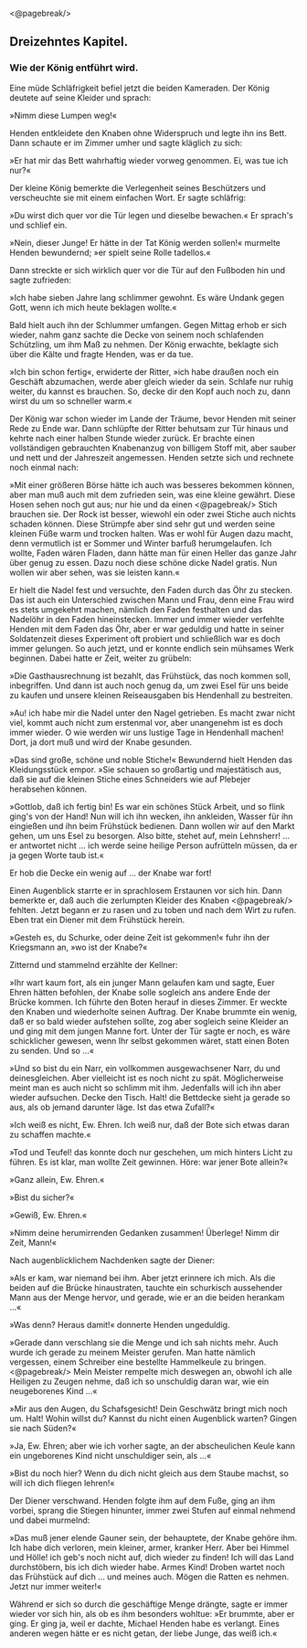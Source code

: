 <@pagebreak/>

<h2>Dreizehntes Kapitel.</h2>

<h3>Wie der König entführt wird.</h3>

Eine müde Schläfrigkeit befiel jetzt die beiden Kameraden. Der
König deutete auf seine Kleider und sprach:

»Nimm diese Lumpen weg!«

Henden entkleidete den Knaben ohne Widerspruch und legte ihn
ins Bett. Dann schaute er im Zimmer umher und sagte kläglich
zu sich:

»Er hat mir das Bett wahrhaftig wieder vorweg genommen.
Ei, was tue ich nur?«

Der kleine König bemerkte die Verlegenheit seines Beschützers
und verscheuchte sie mit einem einfachen Wort. Er sagte schläfrig:

»Du wirst dich quer vor die Tür legen und dieselbe bewachen.«
Er sprach's und schlief ein.

»Nein, dieser Junge! Er hätte in der Tat König werden sollen!«
murmelte Henden bewundernd; »er spielt seine Rolle tadellos.«

Dann streckte er sich wirklich quer vor die Tür auf den Fußboden
hin und sagte zufrieden:

»Ich habe sieben Jahre lang schlimmer gewohnt. Es wäre Undank
gegen Gott, wenn ich mich heute beklagen wollte.«

Bald hielt auch ihn der Schlummer umfangen. Gegen Mittag
erhob er sich wieder, nahm ganz sachte die Decke von seinem noch
schlafenden Schützling, um ihm Maß zu nehmen. Der König erwachte,
beklagte sich über die Kälte und fragte Henden, was er da tue.

»Ich bin schon fertig«, erwiderte der Ritter, »ich habe draußen
noch ein Geschäft abzumachen, werde aber gleich wieder da sein.
Schlafe nur ruhig weiter, du kannst es brauchen. So, decke dir den
Kopf auch noch zu, dann wirst du um so schneller warm.«

Der König war schon wieder im Lande der Träume, bevor Henden
mit seiner Rede zu Ende war. Dann schlüpfte der Ritter behutsam
zur Tür hinaus und kehrte nach einer halben Stunde wieder zurück.
Er brachte einen vollständigen gebrauchten Knabenanzug von billigem
Stoff mit, aber sauber und nett und der Jahreszeit angemessen.
Henden setzte sich und rechnete noch einmal nach:

»Mit einer größeren Börse hätte ich auch was besseres bekommen
können, aber man muß auch mit dem zufrieden sein, was eine kleine
gewährt. Diese Hosen sehen noch gut aus; nur hie und da einen 
<@pagebreak/>
Stich brauchen sie. Der Rock ist besser, wiewohl ein oder zwei Stiche
auch nichts schaden können. Diese Strümpfe aber sind sehr gut und
werden seine kleinen Füße warm und trocken halten. Was er wohl
für Augen dazu macht, denn vermutlich ist er Sommer und Winter
barfuß herumgelaufen. Ich wollte, Faden wären Fladen, dann hätte
man für einen Heller das ganze Jahr über genug zu essen. Dazu
noch diese schöne dicke Nadel gratis. Nun wollen wir aber sehen, was
sie leisten kann.«

Er hielt die Nadel fest und versuchte, den Faden durch das Öhr
zu stecken. Das ist auch ein Unterschied zwischen Mann und Frau,
denn eine Frau wird es stets umgekehrt machen, nämlich den Faden
festhalten und das Nadelöhr in den Faden hineinstecken. Immer
und immer wieder verfehlte Henden mit dem Faden das Öhr, aber
er war geduldig und hatte in seiner Soldatenzeit dieses Experiment
oft probiert und schließlich war es doch immer gelungen. So auch
jetzt, und er konnte endlich sein mühsames Werk beginnen. Dabei
hatte er Zeit, weiter zu grübeln:

»Die Gasthausrechnung ist bezahlt, das Frühstück, das noch
kommen soll, inbegriffen. Und dann ist auch noch genug da, um zwei
Esel für uns beide zu kaufen und unsere kleinen Reiseausgaben bis
Hendenhall zu bestreiten.

»Au! ich habe mir die Nadel unter den Nagel getrieben. Es macht
zwar nicht viel, kommt auch nicht zum erstenmal vor, aber unangenehm
ist es doch immer wieder. O wie werden wir uns lustige Tage in
Hendenhall machen! Dort, ja dort muß und wird der Knabe gesunden.

»Das sind große, schöne und noble Stiche!« Bewundernd hielt
Henden das Kleidungsstück empor. »Sie schauen so großartig und
majestätisch aus, daß sie auf die kleinen Stiche eines Schneiders
wie auf Plebejer herabsehen können.

»Gottlob, daß ich fertig bin! Es war ein schönes Stück Arbeit,
und so flink ging's von der Hand! Nun will ich ihn wecken, ihn ankleiden,
Wasser für ihn eingießen und ihn beim Frühstück bedienen.
Dann wollen wir auf den Markt gehen, um uns Esel zu besorgen.
Also bitte, stehet auf, mein Lehnsherr! ... er antwortet nicht ...
ich werde seine heilige Person aufrütteln müssen, da er ja gegen Worte
taub ist.«

Er hob die Decke ein wenig auf ... der Knabe war fort!

Einen Augenblick starrte er in sprachlosem Erstaunen vor sich hin.
Dann bemerkte er, daß auch die zerlumpten Kleider des Knaben 
<@pagebreak/>
fehlten. Jetzt begann er zu rasen und zu toben und nach dem Wirt
zu rufen. Eben trat ein Diener mit dem Frühstück herein.

»Gesteh es, du Schurke, oder deine Zeit ist gekommen!« fuhr ihn
der Kriegsmann an, »wo ist der Knabe?«

Zitternd und stammelnd erzählte der Kellner:

»Ihr wart kaum fort, als ein junger Mann gelaufen kam und
sagte, Euer Ehren hätten befohlen, der Knabe solle sogleich ans
andere Ende der Brücke kommen. Ich führte den Boten herauf in
dieses Zimmer. Er weckte den Knaben und wiederholte seinen Auftrag.
Der Knabe brummte ein wenig, daß er so bald wieder aufstehen
sollte, zog aber sogleich seine Kleider an und ging mit dem
jungen Manne fort. Unter der Tür sagte er noch, es wäre schicklicher
gewesen, wenn Ihr selbst gekommen wäret, statt einen Boten zu
senden. Und so ...«

»Und so bist du ein Narr, ein vollkommen ausgewachsener Narr,
du und deinesgleichen. Aber vielleicht ist es noch nicht zu spät. Möglicherweise
meint man es auch nicht so schlimm mit ihm. Jedenfalls
will ich ihn aber wieder aufsuchen. Decke den Tisch. Halt! die Bettdecke
sieht ja gerade so aus, als ob jemand darunter läge. Ist das
etwa Zufall?«

»Ich weiß es nicht, Ew. Ehren. Ich weiß nur, daß der Bote sich
etwas daran zu schaffen machte.«

»Tod und Teufel! das konnte doch nur geschehen, um mich hinters
Licht zu führen. Es ist klar, man wollte Zeit gewinnen. Höre: war
jener Bote allein?«

»Ganz allein, Ew. Ehren.«

»Bist du sicher?«

»Gewiß, Ew. Ehren.«

»Nimm deine herumirrenden Gedanken zusammen! Überlege!
Nimm dir Zeit, Mann!«

Nach augenblicklichem Nachdenken sagte der Diener:

»Als er kam, war niemand bei ihm. Aber jetzt erinnere ich mich.
Als die beiden auf die Brücke hinaustraten, tauchte ein schurkisch aussehender
Mann aus der Menge hervor, und gerade, wie er an die
beiden herankam ...«

»Was denn? Heraus damit!« donnerte Henden ungeduldig.

»Gerade dann verschlang sie die Menge und ich sah nichts mehr.
Auch wurde ich gerade zu meinem Meister gerufen. Man hatte nämlich
vergessen, einem Schreiber eine bestellte Hammelkeule zu bringen. 
<@pagebreak/>
Mein Meister rempelte mich deswegen an, obwohl ich alle Heiligen
zu Zeugen nehme, daß ich so unschuldig daran war, wie ein neugeborenes
Kind ...«

»Mir aus den Augen, du Schafsgesicht! Dein Geschwätz bringt
mich noch um. Halt! Wohin willst du? Kannst du nicht einen Augenblick
warten? Gingen sie nach Süden?«

»Ja, Ew. Ehren; aber wie ich vorher sagte, an der abscheulichen
Keule kann ein ungeborenes Kind nicht unschuldiger sein, als ...«

»Bist du noch hier? Wenn du dich nicht gleich aus dem Staube
machst, so will ich dich fliegen lehren!«

Der Diener verschwand. Henden folgte ihm auf dem Fuße, ging
an ihm vorbei, sprang die Stiegen hinunter, immer zwei Stufen auf
einmal nehmend und dabei murmelnd:

»Das muß jener elende Gauner sein, der behauptete, der Knabe
gehöre ihm. Ich habe dich verloren, mein kleiner, armer, kranker
Herr. Aber bei Himmel und Hölle! ich geb's noch nicht auf, dich
wieder zu finden! Ich will das Land durchstöbern, bis ich dich wieder
habe. Armes Kind! Droben wartet noch das Frühstück auf dich ...
und meines auch. Mögen die Ratten es nehmen. Jetzt nur immer
weiter!«

Während er sich so durch die geschäftige Menge drängte, sagte er
immer wieder vor sich hin, als ob es ihm besonders wohltue: »Er
brummte, aber er ging. Er ging ja, weil er dachte, Michael Henden
habe es verlangt. Eines anderen wegen hätte er es nicht getan, der
liebe Junge, das weiß ich.«


